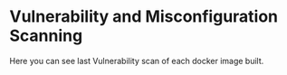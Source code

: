 # Vulnerability and Misconfiguration Scanning

Here you can see last Vulnerability scan of each docker image built.
